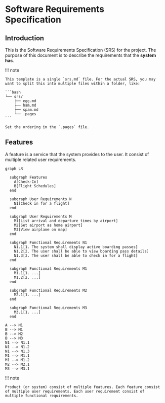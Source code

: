 # Software Requirements Specification

## Introduction

This is the Software Requirements Specification (SRS) for the project. The purpose of this document is to describe the requirements that the **system has**.

!!! note

    This template is a single `srs.md` file. For the actual SRS, you may want to split this into multiple files within a folder, like:

    ```bash
    └── srs/
        ├── egg.md
        ├── ham.md
        ├── spam.md
        └── .pages
    ```

    Set the ordering in the `.pages` file.


## Features

A feature is a service that the system provides to the user. It consist of multiple related user requirements.

```mermaid
graph LR

  subgraph Features
    A[Check-In]
    B[Flight Schedules]
  end

  subgraph User Requirements N
    N1[Check in for a flight]
  end

  subgraph User Requirements M
    M1[List arrival and departure times by airport]
    M2[Set airport as home airport]
    M3[View airplane on map]
  end

  subgraph Functional Requirements N1
    N1.1[1. The system shall display active boarding passes]
    N1.2[2. The user shall be able to view boarding pass details]
    N1.3[3. The user shall be able to check in for a flight]
  end

  subgraph Functional Requirements M1
    M1.1[1. ...]
    M1.2[2. ...]
  end

  subgraph Functional Requirements M2
    M2.1[1. ...]
  end

  subgraph Functional Requirements M3
    M3.1[1. ...]
  end

A --> N1
B --> M1
B --> M2
B --> M3
N1 --> N1.1
N1 --> N1.2
N1 --> N1.3
M1 --> M1.1
M1 --> M1.2
M2 --> M2.1
M3 --> M3.1
```


!!! note

    Product (or system) consist of multiple features. Each feature consist of multiple user requirements. Each user requirement consist of multiple functional requirements.
